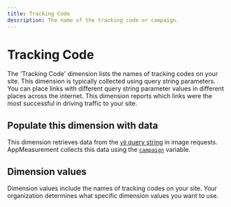 ```yaml
---
title: Tracking Code
description: The name of the tracking code or campaign.
---
```


# Tracking Code

The 'Tracking Code' dimension lists the names of tracking codes on your site. This dimension is typically collected using query string parameters. You can place links with different query string parameter values in different places across the internet. This dimension reports which links were the most successful in driving traffic to your site.

## Populate this dimension with data

This dimension retrieves data from the [`v0` query string](/help/implement/validate/query-parameters.md) in image requests. AppMeasurement collects this data using the [`campaign`](/help/implement/vars/page-vars/campaign.md) variable.

## Dimension values

Dimension values include the names of tracking codes on your site. Your organization determines what specific dimension values you want to use.
